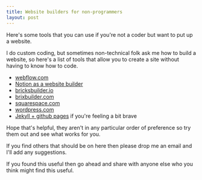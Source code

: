```yaml
---
title: Website builders for non-programmers
layout: post
---
```


Here's some tools that you can use if you're not a coder but want to put up a website.

I do custom coding, but sometimes non-technical folk ask me how to build a website, so here's a list of tools that allow you to create a site without having to know how to code.

- [webflow.com](https://webflow.com/)
- [Notion as a website builder](https://www.notion.so/help/guides/build-a-website-with-notion-in-seconds-no-coding-required)
- [bricksbuilder.io](https://bricksbuilder.io/)
- [brixbuilder.com](https://www.brixbuilder.com/)
- [squarespace.com](https://www.squarespace.com/)
- [wordpress.com](https://wordpress.com/)
- [Jekyll + github pages](/2019/06/24/setting-up-a-jekyll-blog/) if you're feeling a bit brave

Hope that's helpful, they aren't in any particular order of preference so try them out and see what works for you.

If you find others that should be on here then please drop me an email and I'll add any suggestions.

If you found this useful then go ahead and share with anyone else who you think might find this useful.
